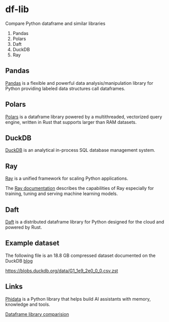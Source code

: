 # df-lib

Compare Python dataframe and similar libraries

1. Pandas
2. Polars
3. Daft
4. DuckDB
5. Ray

## Pandas

[Pandas][100] is a flexible and powerful data analysis/manipulation library for Python providing labeled data structures call dataframes.

[100]: https://github.com/pandas-dev/pandas

## Polars

[Polars][200] is a dataframe library powered by a multithreaded, vectorized query engine, written in Rust that supports larger than RAM datasets.

[200]: https://github.com/pola-rs/polars

## DuckDB

[DuckDB][300] is an analytical in-process SQL database management system.

[300]: https://github.com/duckdb/duckdb

## Ray

[Ray][400] is a unified framework for scaling Python applications.

[400]: https://github.com/ray-project/ray

The [Ray documentation][410] describes the capabilities of Ray especially for training, tuning and serving machine learning models.

[410]: https://docs.ray.io/en/latest/ray-overview/index.html

## Daft

[Daft][500] is a distributed dataframe library for Python designed for the cloud and powered by Rust.

[500]: https://github.com/Eventual-Inc/Daft

## Example dataset

The following file is an 18.8 GB compressed dataset documented on the DuckDB [blog][600]

https://blobs.duckdb.org/data/G1_1e9_2e0_0_0.csv.zst

[600]: https://duckdb.org/2024/03/29/external-aggregation.html

## Links

[Phidata][1000] is a Python library that helps build AI assistants with memory, knowledge and tools.

[1000]: https://github.com/phidatahq/phidata

[Dataframe library comparision][1010]

[1010]: https://kestra.io/blogs/2023-08-11-dataframes
